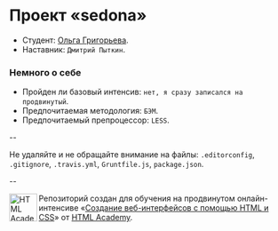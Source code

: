 # Проект «sedona»

* Студент: [Ольга Григорьева](https://htmlacademy.ru/profile/id25493).
* Наставник: `Дмитрий Пыткин`.

### Немного о себе

* Пройден ли базовый интенсив: `нет, я сразу записался на продвинутый`.
* Предпочитаемая методология: `БЭМ`.
* Предпочитаемый препроцессор: `LESS`.

--

Не удаляйте и не обращайте внимание на файлы: `.editorconfig`, `.gitignore`, `.travis.yml`, `Gruntfile.js`, `package.json`.

--

<a href="https://htmlacademy.ru/advanced_intensive"><img align="left" width="50" height="50" title="HTML Academy" src="https://htmlacademy.ru/static/img/logo-github.svg"></a>

Репозиторий создан для обучения на продвинутом онлайн-интенсиве «[Создание веб-интерфейсов с помощью HTML и CSS](https://htmlacademy.ru/advanced_intensive)» от [HTML Academy](https://htmlacademy.ru).
